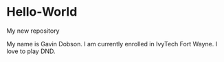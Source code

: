 # Hello-World
My new repository

My name is Gavin Dobson. I am currently enrolled in IvyTech Fort Wayne. I love to play DND.
